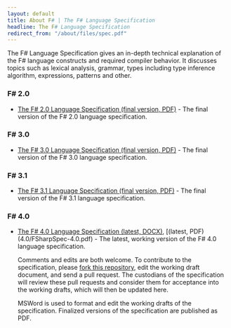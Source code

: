 ```yaml
---
layout: default
title: About F# | The F# Language Specification
headline: The F# Language Specification
redirect_from: "/about/files/spec.pdf"
---
```


The F# Language Specification gives an in-depth 
technical explanation of the F# language constructs and required compiler behavior. 
It discusses topics such as lexical analysis, grammar, types including type inference 
algorithm, expressions, patterns and other.

### F# 2.0 

  * [The F# 2.0 Language Specification (final version, PDF)](2.0/FSharpSpec-2.0-April-2012.pdf) - The final version of the F# 2.0 language
    specification.

### F# 3.0 

  * [The F# 3.0 Language Specification (final version, PDF)](3.0/FSharpSpec-3.0-final.pdf) - The final version of the F# 3.0 language
    specification.

### F# 3.1 

  * [The F# 3.1 Language Specification (final version, PDF)](3.1/FSharpSpec-3.1-final.pdf) - The final version of the F# 3.1 language specification. 
	
### F# 4.0 

  * [The F# 4.0 Language Specification (latest, DOCX)](4.0/FSharpSpec-4.0.docx), [(latest, PDF)(4.0/FSharpSpec-4.0.pdf) - The latest, working version of the F# 4.0  language specification. 
	
	Comments and edits are both welcome. To contribute to the specification, please <a href="http://github.com/fsharp/fsfoundation">fork this repository</a>, edit the working draft document, and send a pull request.
	The custodians of the specification will
	review these pull requests and consider them for acceptance into the working drafts, which will 
	then be updated here.

	MSWord is used to format and edit the working drafts of the specification. Finalized versions 
	of the specification are published as PDF.

